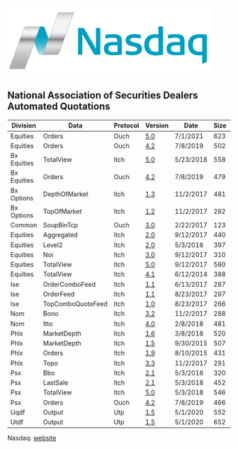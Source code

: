 [![Nasdaq](https://github.com/Open-Markets-Initiative/Directory/blob/main/Images/Nasdaq.png)](https://www.nasdaq.com)


## National Association of Securities Dealers Automated Quotations

| Division | Data | Protocol | Version | Date | Size | Testing | Specification |
| --- | --- | --- | --- | --- | --- | --- | --- |
|  Equities | Orders | Ouch | [5.0][Nasdaq.Equities.Orders.Ouch.v5.0.Structs] | 7/1/2021 | 623 | Untested | [url][Nasdaq.Equities.Orders.Ouch.v5.0.Url] - [pdf][Nasdaq.Equities.Orders.Ouch.v5.0.Pdf] |
|  Equities | Orders | Ouch | [4.2][Nasdaq.Equities.Orders.Ouch.v4.2.Structs] | 7/8/2019 | 502 | Untested | [url][Nasdaq.Equities.Orders.Ouch.v4.2.Url] - [pdf][Nasdaq.Equities.Orders.Ouch.v4.2.Pdf] |
| Bx Equities | TotalView | Itch | [5.0][Nasdaq.Bx.Equities.TotalView.Itch.v5.0.Structs] | 5/23/2018 | 558 | Untested | [url][Nasdaq.Bx.Equities.TotalView.Itch.v5.0.Url] - [pdf][Nasdaq.Bx.Equities.TotalView.Itch.v5.0.Pdf] |
| Bx Equities | Orders | Ouch | [4.2][Nasdaq.Bx.Equities.Orders.Ouch.v4.2.Structs] | 7/8/2019 | 479 | Untested | [url][Nasdaq.Bx.Equities.Orders.Ouch.v4.2.Url] - [pdf][Nasdaq.Bx.Equities.Orders.Ouch.v4.2.Pdf] |
| Bx Options | DepthOfMarket | Itch | [1.3][Nasdaq.Bx.Options.DepthOfMarket.Itch.v1.3.Structs] | 11/2/2017 | 481 | Untested | [url][Nasdaq.Bx.Options.DepthOfMarket.Itch.v1.3.Url] - [pdf][Nasdaq.Bx.Options.DepthOfMarket.Itch.v1.3.Pdf] |
| Bx Options | TopOfMarket | Itch | [1.2][Nasdaq.Bx.Options.TopOfMarket.Itch.v1.2.Structs] | 11/2/2017 | 282 | Untested | [url][Nasdaq.Bx.Options.TopOfMarket.Itch.v1.2.Url] - [pdf][Nasdaq.Bx.Options.TopOfMarket.Itch.v1.2.Pdf] |
| Common | SoupBinTcp | Ouch | [3.0][Nasdaq.Common.SoupBinTcp.Ouch.v3.0.Structs] | 2/22/2017 | 123 | Tested | [url][Nasdaq.Common.SoupBinTcp.Ouch.v3.0.Url] - [pdf][Nasdaq.Common.SoupBinTcp.Ouch.v3.0.Pdf] |
| Equities | Aggregated | Itch | [2.0][Nasdaq.Equities.Aggregated.Itch.v2.0.Structs] | 9/12/2017 | 440 | Untested | [url][Nasdaq.Equities.Aggregated.Itch.v2.0.Url] - [pdf][Nasdaq.Equities.Aggregated.Itch.v2.0.Pdf] |
| Equities | Level2 | Itch | [2.0][Nasdaq.Equities.Level2.Itch.v2.0.Structs] | 5/3/2018 | 397 | Untested | [url][Nasdaq.Equities.Level2.Itch.v2.0.Url] - [pdf][Nasdaq.Equities.Level2.Itch.v2.0.Pdf] |
| Equities | Noi | Itch | [3.0][Nasdaq.Equities.Noi.Itch.v3.0.Structs] | 9/12/2017 | 310 | Untested | [url][Nasdaq.Equities.Noi.Itch.v3.0.Url] - [pdf][Nasdaq.Equities.Noi.Itch.v3.0.Pdf] |
| Equities | TotalView | Itch | [5.0][Nasdaq.Equities.TotalView.Itch.v5.0.Structs] | 9/12/2017 | 580 | Untested | [url][Nasdaq.Equities.TotalView.Itch.v5.0.Url] - [pdf][Nasdaq.Equities.TotalView.Itch.v5.0.Pdf] |
| Equities | TotalView | Itch | [4.1][Nasdaq.Equities.TotalView.Itch.v4.1.Structs] | 6/12/2014 | 388 | Untested | [url][Nasdaq.Equities.TotalView.Itch.v4.1.Url] - [pdf][Nasdaq.Equities.TotalView.Itch.v4.1.Pdf] |
| Ise | OrderComboFeed | Itch | [1.1][Nasdaq.Ise.OrderComboFeed.Itch.v1.1.Structs] | 6/13/2017 | 287 | Verified | [url][Nasdaq.Ise.OrderComboFeed.Itch.v1.1.Url] - [pdf][Nasdaq.Ise.OrderComboFeed.Itch.v1.1.Pdf] |
| Ise | OrderFeed | Itch | [1.1][Nasdaq.Ise.OrderFeed.Itch.v1.1.Structs] | 8/23/2017 | 297 | Untested | [url][Nasdaq.Ise.OrderFeed.Itch.v1.1.Url] - [pdf][Nasdaq.Ise.OrderFeed.Itch.v1.1.Pdf] |
| Ise | TopComboQuoteFeed | Itch | [1.0][Nasdaq.Ise.TopComboQuoteFeed.Itch.v1.0.Structs] | 8/23/2017 | 266 | Verified | [url][Nasdaq.Ise.TopComboQuoteFeed.Itch.v1.0.Url] - [pdf][Nasdaq.Ise.TopComboQuoteFeed.Itch.v1.0.Pdf] |
| Nom | Bono | Itch | [3.2][Nasdaq.Nom.Bono.Itch.v3.2.Structs] | 11/2/2017 | 288 | Untested | [url][Nasdaq.Nom.Bono.Itch.v3.2.Url] - [pdf][Nasdaq.Nom.Bono.Itch.v3.2.Pdf] |
| Nom | Itto | Itch | [4.0][Nasdaq.Nom.Itto.Itch.v4.0.Structs] | 2/8/2018 | 481 | Untested | [url][Nasdaq.Nom.Itto.Itch.v4.0.Url] - [pdf][Nasdaq.Nom.Itto.Itch.v4.0.Pdf] |
| Phlx | MarketDepth | Itch | [1.6][Nasdaq.Phlx.MarketDepth.Itch.v1.6.Structs] | 3/8/2018 | 520 | Untested | [url][Nasdaq.Phlx.MarketDepth.Itch.v1.6.Url] - [pdf][Nasdaq.Phlx.MarketDepth.Itch.v1.6.Pdf] |
| Phlx | MarketDepth | Itch | [1.5][Nasdaq.Phlx.MarketDepth.Itch.v1.5.Structs] | 9/30/2015 | 507 | Untested | [url][Nasdaq.Phlx.MarketDepth.Itch.v1.5.Url] - [pdf][Nasdaq.Phlx.MarketDepth.Itch.v1.5.Pdf] |
| Phlx | Orders | Itch | [1.9][Nasdaq.Phlx.Orders.Itch.v1.9.Structs] | 8/10/2015 | 431 | Untested | [url][Nasdaq.Phlx.Orders.Itch.v1.9.Url] - [pdf][Nasdaq.Phlx.Orders.Itch.v1.9.Pdf] |
| Phlx | Topo | Itch | [3.3][Nasdaq.Phlx.Topo.Itch.v3.3.Structs] | 11/2/2017 | 291 | Untested | [url][Nasdaq.Phlx.Topo.Itch.v3.3.Url] - [pdf][Nasdaq.Phlx.Topo.Itch.v3.3.Pdf] |
| Psx | Bbo | Itch | [2.1][Nasdaq.Psx.Bbo.Itch.v2.1.Structs] | 5/3/2018 | 320 | Untested | [url][Nasdaq.Psx.Bbo.Itch.v2.1.Url] - [pdf][Nasdaq.Psx.Bbo.Itch.v2.1.Pdf] |
| Psx | LastSale | Itch | [2.1][Nasdaq.Psx.LastSale.Itch.v2.1.Structs] | 5/3/2018 | 452 | Untested | [url][Nasdaq.Psx.LastSale.Itch.v2.1.Url] - [pdf][Nasdaq.Psx.LastSale.Itch.v2.1.Pdf] |
| Psx | TotalView | Itch | [5.0][Nasdaq.Psx.TotalView.Itch.v5.0.Structs] | 5/3/2018 | 546 | Untested | [url][Nasdaq.Psx.TotalView.Itch.v5.0.Url] - [pdf][Nasdaq.Psx.TotalView.Itch.v5.0.Pdf] |
| Psx | Orders | Ouch | [4.2][Nasdaq.Psx.Orders.Ouch.v4.2.Structs] | 7/8/2019 | 466 | Untested | [url][Nasdaq.Psx.Orders.Ouch.v4.2.Url] - [pdf][Nasdaq.Psx.Orders.Ouch.v4.2.Pdf] |
| Uqdf | Output | Utp | [1.5][Nasdaq.Uqdf.Output.Utp.v1.5.Structs] | 5/1/2020 | 552 | Verified | [url][Nasdaq.Uqdf.Output.Utp.v1.5.Url] - [pdf][Nasdaq.Uqdf.Output.Utp.v1.5.Pdf] |
| Utdf | Output | Utp | [1.5][Nasdaq.Utdf.Output.Utp.v1.5.Structs] | 5/1/2020 | 652 | Untested | [url][Nasdaq.Utdf.Output.Utp.v1.5.Url] - [pdf][Nasdaq.Utdf.Output.Utp.v1.5.Pdf] |


Nasdaq: [website](https://www.nasdaq.com "Go to National Association of Securities Dealers Automated Quotations")


[Nasdaq.Bx.Equities.TotalView.Itch.v5.0.Structs]: https://github.com/Open-Markets-Initiative/c-structs/blob/main/nasdaq/Nasdaq.Bx.Equities.TotalView.Itch.v5.0.h "Nasdaq Bx Equities TotalView Itch v5.0 C# Parsers Source File"
[Nasdaq.Bx.Equities.TotalView.Itch.v5.0.Url]: http://www.nasdaqtrader.com/Trader.aspx?id=dpspecs "National Association of Securities Dealers Automated Quotations 5.0 Url"
[Nasdaq.Bx.Equities.TotalView.Itch.v5.0.Pdf]: https://github.com/Open-Markets-Initiative/Directory/blob/main/Specifications/Nasdaq/Nasdaq.Bx.Equities.TotalView.Itch.v5.0.pdf "National Association of Securities Dealers Automated Quotations 5.0 Pdf"
[Nasdaq.Bx.Equities.Orders.Ouch.v4.2.Structs]: https://github.com/Open-Markets-Initiative/c-structs/blob/main/nasdaq/Nasdaq.Bx.Equities.Orders.Ouch.v4.2.h "Nasdaq Bx Equities Orders Ouch v4.2 C# Parsers Source File"
[Nasdaq.Bx.Equities.Orders.Ouch.v4.2.Url]: https://nasdaqtrader.com/Trader.aspx?id=TradingSpecs "National Association of Securities Dealers Automated Quotations 4.2 Url"
[Nasdaq.Bx.Equities.Orders.Ouch.v4.2.Pdf]: https://github.com/Open-Markets-Initiative/Directory/blob/main/Specifications/Nasdaq/Nasdaq.Bx.Equities.Orders.Ouch.v4.2.pdf "National Association of Securities Dealers Automated Quotations 4.2 Pdf"
[Nasdaq.Bx.Options.TopOfMarket.Itch.v1.2.Structs]: https://github.com/Open-Markets-Initiative/c-structs/blob/main/nasdaq/Nasdaq.Bx.Options.TopOfMarket.Itch.v1.2.h "Nasdaq Bx Options TopOfMarket Itch v1.2 C# Parsers Source File"
[Nasdaq.Bx.Options.TopOfMarket.Itch.v1.2.Url]: http://www.nasdaqtrader.com/Trader.aspx?id=dpspecs "National Association of Securities Dealers Automated Quotations 1.2 Url"
[Nasdaq.Bx.Options.TopOfMarket.Itch.v1.2.Pdf]: https://github.com/Open-Markets-Initiative/Directory/blob/main/Specifications/Nasdaq/Nasdaq.Bx.Options.TopOfMarket.Itch.v1.2.pdf "National Association of Securities Dealers Automated Quotations 1.2 Pdf"
[Nasdaq.Bx.Options.DepthOfMarket.Itch.v1.3.Structs]: https://github.com/Open-Markets-Initiative/c-structs/blob/main/nasdaq/Nasdaq.Bx.Options.DepthOfMarket.Itch.v1.3.h "Nasdaq Bx Options DepthOfMarket Itch v1.3 C# Parsers Source File"
[Nasdaq.Bx.Options.DepthOfMarket.Itch.v1.3.Url]: http://www.nasdaqtrader.com/Trader.aspx?id=dpspecs "National Association of Securities Dealers Automated Quotations 1.3 Url"
[Nasdaq.Bx.Options.DepthOfMarket.Itch.v1.3.Pdf]: https://github.com/Open-Markets-Initiative/Directory/blob/main/Specifications/Nasdaq/Nasdaq.Bx.Options.DepthOfMarket.Itch.v1.3.pdf "National Association of Securities Dealers Automated Quotations 1.3 Pdf"
[Nasdaq.Ise.OrderComboFeed.Itch.v1.1.Structs]: https://github.com/Open-Markets-Initiative/c-structs/blob/main/nasdaq/Nasdaq.Ise.OrderComboFeed.Itch.v1.1.h "Nasdaq Ise OrderComboFeed Itch v1.1 C# Parsers Source File"
[Nasdaq.Ise.OrderComboFeed.Itch.v1.1.Url]: https://business.nasdaq.com/trade/US-Options/Technical-Specifications.html "National Association of Securities Dealers Automated Quotations 1.1 Url"
[Nasdaq.Ise.OrderComboFeed.Itch.v1.1.Pdf]: https://github.com/Open-Markets-Initiative/Directory/blob/main/Specifications/Nasdaq/Nasdaq.Ise.OrderComboFeed.Itch.v1.1.pdf "National Association of Securities Dealers Automated Quotations 1.1 Pdf"
[Nasdaq.Ise.OrderFeed.Itch.v1.1.Structs]: https://github.com/Open-Markets-Initiative/c-structs/blob/main/nasdaq/Nasdaq.Ise.OrderFeed.Itch.v1.1.h "Nasdaq Ise OrderFeed Itch v1.1 C# Parsers Source File"
[Nasdaq.Ise.OrderFeed.Itch.v1.1.Url]: https://business.nasdaq.com/trade/US-Options/Technical-Specifications.html "National Association of Securities Dealers Automated Quotations 1.1 Url"
[Nasdaq.Ise.OrderFeed.Itch.v1.1.Pdf]: https://github.com/Open-Markets-Initiative/Directory/blob/main/Specifications/Nasdaq/Nasdaq.Ise.OrderFeed.Itch.v1.1.pdf "National Association of Securities Dealers Automated Quotations 1.1 Pdf"
[Nasdaq.Ise.TopComboQuoteFeed.Itch.v1.0.Structs]: https://github.com/Open-Markets-Initiative/c-structs/blob/main/nasdaq/Nasdaq.Ise.TopComboQuoteFeed.Itch.v1.0.h "Nasdaq Ise TopComboQuoteFeed Itch v1.0 C# Parsers Source File"
[Nasdaq.Ise.TopComboQuoteFeed.Itch.v1.0.Url]: https://business.nasdaq.com/trade/US-Options/Technical-Specifications.html "National Association of Securities Dealers Automated Quotations 1.0 Url"
[Nasdaq.Ise.TopComboQuoteFeed.Itch.v1.0.Pdf]: https://github.com/Open-Markets-Initiative/Directory/blob/main/Specifications/Nasdaq/Nasdaq.Ise.TopComboQuoteFeed.Itch.v1.0.pdf "National Association of Securities Dealers Automated Quotations 1.0 Pdf"
[Nasdaq.Nom.Bono.Itch.v3.2.Structs]: https://github.com/Open-Markets-Initiative/c-structs/blob/main/nasdaq/Nasdaq.Nom.Bono.Itch.v3.2.h "Nasdaq Nom Bono Itch v3.2 C# Parsers Source File"
[Nasdaq.Nom.Bono.Itch.v3.2.Url]: http://www.nasdaqtrader.com/Trader.aspx?id=DPSpecs#options_q "National Association of Securities Dealers Automated Quotations 3.2 Url"
[Nasdaq.Nom.Bono.Itch.v3.2.Pdf]: https://github.com/Open-Markets-Initiative/Directory/blob/main/Specifications/Nasdaq/Nasdaq.Nom.Bono.Itch.v3.2.pdf "National Association of Securities Dealers Automated Quotations 3.2 Pdf"
[Nasdaq.Nom.Itto.Itch.v4.0.Structs]: https://github.com/Open-Markets-Initiative/c-structs/blob/main/nasdaq/Nasdaq.Nom.Itto.Itch.v4.0.h "Nasdaq Nom Itto Itch v4.0 C# Parsers Source File"
[Nasdaq.Nom.Itto.Itch.v4.0.Url]: https://business.nasdaq.com/trade/US-Options/Technical-Specifications.html "National Association of Securities Dealers Automated Quotations 4.0 Url"
[Nasdaq.Nom.Itto.Itch.v4.0.Pdf]: https://github.com/Open-Markets-Initiative/Directory/blob/main/Specifications/Nasdaq/Nasdaq.Nom.Itto.Itch.v4.0.pdf "National Association of Securities Dealers Automated Quotations 4.0 Pdf"
[Nasdaq.Phlx.MarketDepth.Itch.v1.5.Structs]: https://github.com/Open-Markets-Initiative/c-structs/blob/main/nasdaq/Nasdaq.Phlx.MarketDepth.Itch.v1.5.h "Nasdaq Phlx MarketDepth Itch v1.5 C# Parsers Source File"
[Nasdaq.Phlx.MarketDepth.Itch.v1.5.Url]: http://www.phlx.com/Trader.aspx?id=DPSpecs#options_x "National Association of Securities Dealers Automated Quotations 1.5 Url"
[Nasdaq.Phlx.MarketDepth.Itch.v1.5.Pdf]: https://github.com/Open-Markets-Initiative/Directory/blob/main/Specifications/Nasdaq/Nasdaq.Phlx.MarketDepth.Itch.v1.5.pdf "National Association of Securities Dealers Automated Quotations 1.5 Pdf"
[Nasdaq.Phlx.MarketDepth.Itch.v1.6.Structs]: https://github.com/Open-Markets-Initiative/c-structs/blob/main/nasdaq/Nasdaq.Phlx.MarketDepth.Itch.v1.6.h "Nasdaq Phlx MarketDepth Itch v1.6 C# Parsers Source File"
[Nasdaq.Phlx.MarketDepth.Itch.v1.6.Url]: http://www.phlx.com/Trader.aspx?id=DPSpecs#options_x "National Association of Securities Dealers Automated Quotations 1.6 Url"
[Nasdaq.Phlx.MarketDepth.Itch.v1.6.Pdf]: https://github.com/Open-Markets-Initiative/Directory/blob/main/Specifications/Nasdaq/Nasdaq.Phlx.MarketDepth.Itch.v1.6.pdf "National Association of Securities Dealers Automated Quotations 1.6 Pdf"
[Nasdaq.Phlx.Orders.Itch.v1.9.Structs]: https://github.com/Open-Markets-Initiative/c-structs/blob/main/nasdaq/Nasdaq.Phlx.Orders.Itch.v1.9.h "Nasdaq Phlx Orders Itch v1.9 C# Parsers Source File"
[Nasdaq.Phlx.Orders.Itch.v1.9.Url]: http://www.phlx.com/Trader.aspx?id=DPSpecs#options_x "National Association of Securities Dealers Automated Quotations 1.9 Url"
[Nasdaq.Phlx.Orders.Itch.v1.9.Pdf]: https://github.com/Open-Markets-Initiative/Directory/blob/main/Specifications/Nasdaq/Nasdaq.Phlx.Orders.Itch.v1.9.pdf "National Association of Securities Dealers Automated Quotations 1.9 Pdf"
[Nasdaq.Phlx.Topo.Itch.v3.3.Structs]: https://github.com/Open-Markets-Initiative/c-structs/blob/main/nasdaq/Nasdaq.Phlx.Topo.Itch.v3.3.h "Nasdaq Phlx Topo Itch v3.3 C# Parsers Source File"
[Nasdaq.Phlx.Topo.Itch.v3.3.Url]: http://www.phlx.com/Trader.aspx?id=DPSpecs_USDerivatives#topo "National Association of Securities Dealers Automated Quotations 3.3 Url"
[Nasdaq.Phlx.Topo.Itch.v3.3.Pdf]: https://github.com/Open-Markets-Initiative/Directory/blob/main/Specifications/Nasdaq/Nasdaq.Phlx.Topo.Itch.v3.3.pdf "National Association of Securities Dealers Automated Quotations 3.3 Pdf"
[Nasdaq.Psx.LastSale.Itch.v2.1.Structs]: https://github.com/Open-Markets-Initiative/c-structs/blob/main/nasdaq/Nasdaq.Psx.LastSale.Itch.v2.1.h "Nasdaq Psx LastSale Itch v2.1 C# Parsers Source File"
[Nasdaq.Psx.LastSale.Itch.v2.1.Url]: http://www.nasdaqtrader.com/content/technicalsupport/specifications/dataproducts/PLSSpecification2.1.pdf "National Association of Securities Dealers Automated Quotations 2.1 Url"
[Nasdaq.Psx.LastSale.Itch.v2.1.Pdf]: https://github.com/Open-Markets-Initiative/Directory/blob/main/Specifications/Nasdaq/Nasdaq.Psx.LastSale.Itch.v2.1.pdf "National Association of Securities Dealers Automated Quotations 2.1 Pdf"
[Nasdaq.Psx.TotalView.Itch.v5.0.Structs]: https://github.com/Open-Markets-Initiative/c-structs/blob/main/nasdaq/Nasdaq.Psx.TotalView.Itch.v5.0.h "Nasdaq Psx TotalView Itch v5.0 C# Parsers Source File"
[Nasdaq.Psx.TotalView.Itch.v5.0.Url]: http://www.nasdaqtrader.com/content/technicalsupport/specifications/dataproducts/PSXTVITCHSpecification.pdf "National Association of Securities Dealers Automated Quotations 5.0 Url"
[Nasdaq.Psx.TotalView.Itch.v5.0.Pdf]: https://github.com/Open-Markets-Initiative/Directory/blob/main/Specifications/Nasdaq/Nasdaq.Psx.TotalView.Itch.v5.0.pdf "National Association of Securities Dealers Automated Quotations 5.0 Pdf"
[Nasdaq.Psx.Bbo.Itch.v2.1.Structs]: https://github.com/Open-Markets-Initiative/c-structs/blob/main/nasdaq/Nasdaq.Psx.Bbo.Itch.v2.1.h "Nasdaq Psx Bbo Itch v2.1 C# Parsers Source File"
[Nasdaq.Psx.Bbo.Itch.v2.1.Url]: http://nasdaqtrader.com/content/technicalsupport/specifications/dataproducts/PSXbboSpecification2.1.pdf "National Association of Securities Dealers Automated Quotations 2.1 Url"
[Nasdaq.Psx.Bbo.Itch.v2.1.Pdf]: https://github.com/Open-Markets-Initiative/Directory/blob/main/Specifications/Nasdaq/Nasdaq.Psx.Bbo.Itch.v2.1.pdf "National Association of Securities Dealers Automated Quotations 2.1 Pdf"
[Nasdaq.Psx.Orders.Ouch.v4.2.Structs]: https://github.com/Open-Markets-Initiative/c-structs/blob/main/nasdaq/Nasdaq.Psx.Orders.Ouch.v4.2.h "Nasdaq Psx Orders Ouch v4.2 C# Parsers Source File"
[Nasdaq.Psx.Orders.Ouch.v4.2.Url]: https://nasdaqtrader.com/Trader.aspx?id=TradingSpecs "National Association of Securities Dealers Automated Quotations 4.2 Url"
[Nasdaq.Psx.Orders.Ouch.v4.2.Pdf]: https://github.com/Open-Markets-Initiative/Directory/blob/main/Specifications/Nasdaq/Nasdaq.Psx.Orders.Ouch.v4.2.pdf "National Association of Securities Dealers Automated Quotations 4.2 Pdf"
[Nasdaq.Equities.Aggregated.Itch.v2.0.Structs]: https://github.com/Open-Markets-Initiative/c-structs/blob/main/nasdaq/Nasdaq.Equities.Aggregated.Itch.v2.0.h "Nasdaq Equities Aggregated Itch v2.0 C# Parsers Source File"
[Nasdaq.Equities.Aggregated.Itch.v2.0.Url]: http://www.nasdaqtrader.com/Trader.aspx?id=dpspecs "National Association of Securities Dealers Automated Quotations 2.0 Url"
[Nasdaq.Equities.Aggregated.Itch.v2.0.Pdf]: https://github.com/Open-Markets-Initiative/Directory/blob/main/Specifications/Nasdaq/Nasdaq.Equities.Aggregated.Itch.v2.0.pdf "National Association of Securities Dealers Automated Quotations 2.0 Pdf"
[Nasdaq.Equities.Level2.Itch.v2.0.Structs]: https://github.com/Open-Markets-Initiative/c-structs/blob/main/nasdaq/Nasdaq.Equities.Level2.Itch.v2.0.h "Nasdaq Equities Level2 Itch v2.0 C# Parsers Source File"
[Nasdaq.Equities.Level2.Itch.v2.0.Url]: http://www.nasdaqtrader.com/Trader.aspx?id=DPSpecs_USEquities "National Association of Securities Dealers Automated Quotations 2.0 Url"
[Nasdaq.Equities.Level2.Itch.v2.0.Pdf]: https://github.com/Open-Markets-Initiative/Directory/blob/main/Specifications/Nasdaq/Nasdaq.Equities.Level2.Itch.v2.0.pdf "National Association of Securities Dealers Automated Quotations 2.0 Pdf"
[Nasdaq.Equities.Noi.Itch.v3.0.Structs]: https://github.com/Open-Markets-Initiative/c-structs/blob/main/nasdaq/Nasdaq.Equities.Noi.Itch.v3.0.h "Nasdaq Equities Noi Itch v3.0 C# Parsers Source File"
[Nasdaq.Equities.Noi.Itch.v3.0.Url]: http://www.nasdaqtrader.com/Trader.aspx?id=DPSpecs_USEquities "National Association of Securities Dealers Automated Quotations 3.0 Url"
[Nasdaq.Equities.Noi.Itch.v3.0.Pdf]: https://github.com/Open-Markets-Initiative/Directory/blob/main/Specifications/Nasdaq/Nasdaq.Equities.NoiView.Itch.v3.0.pdf "National Association of Securities Dealers Automated Quotations 3.0 Pdf"
[Nasdaq.Equities.Orders.Ouch.v4.2.Structs]: https://github.com/Open-Markets-Initiative/c-structs/blob/main/nasdaq/Nasdaq.Equities.Orders.Ouch.v4.2.h "Nasdaq Equities Orders Ouch v4.2 C# Parsers Source File"
[Nasdaq.Equities.Orders.Ouch.v4.2.Url]: https://nasdaqtrader.com/Trader.aspx?id=TradingSpecs "National Association of Securities Dealers Automated Quotations 4.2 Url"
[Nasdaq.Equities.Orders.Ouch.v4.2.Pdf]: https://github.com/Open-Markets-Initiative/Directory/blob/main/Specifications/Nasdaq/Nasdaq.Equities.Orders.Ouch.v4.2.pdf "National Association of Securities Dealers Automated Quotations 4.2 Pdf"
[Nasdaq.Equities.Orders.Ouch.v5.0.Structs]: https://github.com/Open-Markets-Initiative/c-structs/blob/main/nasdaq/Nasdaq.Equities.Orders.Ouch.v5.0.h "Nasdaq Equities Orders Ouch v5.0 C# Parsers Source File"
[Nasdaq.Equities.Orders.Ouch.v5.0.Url]: https://nasdaqtrader.com/Trader.aspx?id=TradingSpecs "National Association of Securities Dealers Automated Quotations 5.0 Url"
[Nasdaq.Equities.Orders.Ouch.v5.0.Pdf]: https://github.com/Open-Markets-Initiative/Directory/blob/main/Specifications/Nasdaq/Nasdaq.Equities.Orders.Ouch.v5.0.Pdf.xml "National Association of Securities Dealers Automated Quotations 5.0 Pdf"
[Nasdaq.Equities.TotalView.Itch.v4.1.Structs]: https://github.com/Open-Markets-Initiative/c-structs/blob/main/nasdaq/Nasdaq.Equities.TotalView.Itch.v4.1.h "Nasdaq Equities TotalView Itch v4.1 C# Parsers Source File"
[Nasdaq.Equities.TotalView.Itch.v4.1.Url]: http://www.nasdaqtrader.com/Trader.aspx?id=dpspecs "National Association of Securities Dealers Automated Quotations 4.1 Url"
[Nasdaq.Equities.TotalView.Itch.v4.1.Pdf]: https://github.com/Open-Markets-Initiative/Directory/blob/main/Specifications/Nasdaq/Nasdaq.Equities.TotalView.Itch.v4.1.pdf "National Association of Securities Dealers Automated Quotations 4.1 Pdf"
[Nasdaq.Equities.TotalView.Itch.v5.0.Structs]: https://github.com/Open-Markets-Initiative/c-structs/blob/main/nasdaq/Nasdaq.Equities.TotalView.Itch.v5.0.h "Nasdaq Equities TotalView Itch v5.0 C# Parsers Source File"
[Nasdaq.Equities.TotalView.Itch.v5.0.Url]: http://www.nasdaqtrader.com/Trader.aspx?id=dpspecs "National Association of Securities Dealers Automated Quotations 5.0 Url"
[Nasdaq.Equities.TotalView.Itch.v5.0.Pdf]: https://github.com/Open-Markets-Initiative/Directory/blob/main/Specifications/Nasdaq/Nasdaq.Equities.TotalView.Itch.v5.0.pdf "National Association of Securities Dealers Automated Quotations 5.0 Pdf"
[Nasdaq.Uqdf.Output.Utp.v1.5.Structs]: https://github.com/Open-Markets-Initiative/c-structs/blob/main/nasdaq/Nasdaq.Uqdf.Output.Utp.v1.5.h "Nasdaq Uqdf Output Utp v1.5 C# Parsers Source File"
[Nasdaq.Uqdf.Output.Utp.v1.5.Url]: http://www.utpplan.com/technical "National Association of Securities Dealers Automated Quotations 1.5 Url"
[Nasdaq.Uqdf.Output.Utp.v1.5.Pdf]: https://github.com/Open-Markets-Initiative/Directory/blob/main/Specifications/Nasdaq/Nasdaq.Utp.Output.v1.5.pdf "National Association of Securities Dealers Automated Quotations 1.5 Pdf"
[Nasdaq.Utdf.Output.Utp.v1.5.Structs]: https://github.com/Open-Markets-Initiative/c-structs/blob/main/nasdaq/Nasdaq.Utdf.Output.Utp.v1.5.h "Nasdaq Utdf Output Utp v1.5 C# Parsers Source File"
[Nasdaq.Utdf.Output.Utp.v1.5.Url]: http://www.utpplan.com/technical "National Association of Securities Dealers Automated Quotations 1.5 Url"
[Nasdaq.Utdf.Output.Utp.v1.5.Pdf]: https://github.com/Open-Markets-Initiative/Directory/blob/main/Specifications/Nasdaq/Nasdaq.Utp.Output.v1.5.pdf "National Association of Securities Dealers Automated Quotations 1.5 Pdf"
[Nasdaq.Common.SoupBinTcp.Ouch.v3.0.Structs]: https://github.com/Open-Markets-Initiative/c-structs/blob/main/nasdaq/Nasdaq.Common.SoupBinTcp.Ouch.v3.0.h "Nasdaq Common SoupBinTcp Ouch v3.0 C# Parsers Source File"
[Nasdaq.Common.SoupBinTcp.Ouch.v3.0.Url]: https://www.nasdaqtrader.com/content/technicalsupport/specifications/dataproducts/soupbintcp.pdf "National Association of Securities Dealers Automated Quotations 3.0 Url"
[Nasdaq.Common.SoupBinTcp.Ouch.v3.0.Pdf]: https://github.com/Open-Markets-Initiative/Directory/blob/main/Specifications/Nasdaq/SoupBin.Tcp.v3.0.pdf "National Association of Securities Dealers Automated Quotations 3.0 Pdf"
